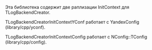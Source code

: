 Эта библиотека содержит две раплизации InitContext для TLogBackendCreator. 
 
TLogBackendCreatorInitContextYConf работает с YandexConfig (library/cpp/yconf). 
 
TLogBackendCreatorInitContextConfig работает с NConfig::TConfig (library/cpp/config). 
